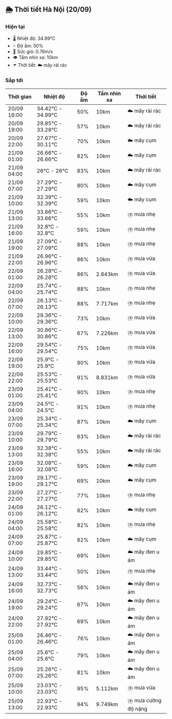 ## 🌦️ Thời tiết Hà Nội (20/09)

### Hiện tại

- 🌡️ Nhiệt độ: 34.99℃
- 💦 Độ ẩm: 50%
- 💨 Sức gió: 0.76m/s
- 👁️ Tầm nhìn xa: 10km
- ☂️ Thời tiết: ☁️ mây rải rác

### Sắp tới

| Thời gian | Nhiệt độ | Độ ẩm | Tầm nhìn xa | Thời tiết |
| --- | --- | --- | --- | --- |
| 20/09 16:00 | 34.42℃ - 34.99℃ | 50% | 10km | ☁️ mây rải rác |
| 20/09 19:00 | 29.85℃ - 33.28℃ | 57% | 10km | ☁️ mây rải rác |
| 20/09 22:00 | 27.67℃ - 30.11℃ | 70% | 10km | ☁️ mây cụm |
| 21/09 01:00 | 26.66℃ - 26.66℃ | 82% | 10km | ☁️ mây cụm |
| 21/09 04:00 | 26℃ - 26℃ | 83% | 10km | ☁️ mây rải rác |
| 21/09 07:00 | 27.29℃ - 27.29℃ | 80% | 10km | ☁️ mây cụm |
| 21/09 10:00 | 32.39℃ - 32.39℃ | 59% | 10km | ☁️ mây cụm |
| 21/09 13:00 | 33.66℃ - 33.66℃ | 55% | 10km | ⛈️ mưa nhẹ |
| 21/09 16:00 | 32.8℃ - 32.8℃ | 59% | 10km | ⛈️ mưa nhẹ |
| 21/09 19:00 | 27.09℃ - 27.09℃ | 88% | 10km | ⛈️ mưa nhẹ |
| 21/09 22:00 | 26.96℃ - 26.96℃ | 86% | 10km | ⛈️ mưa vừa |
| 22/09 01:00 | 26.28℃ - 26.28℃ | 86% | 2.843km | ⛈️ mưa vừa |
| 22/09 04:00 | 25.74℃ - 25.74℃ | 88% | 10km | ⛈️ mưa nhẹ |
| 22/09 07:00 | 26.13℃ - 26.13℃ | 88% | 7.717km | ⛈️ mưa nhẹ |
| 22/09 10:00 | 29.36℃ - 29.36℃ | 73% | 10km | ⛈️ mưa vừa |
| 22/09 13:00 | 30.86℃ - 30.86℃ | 67% | 7.226km | ⛈️ mưa vừa |
| 22/09 16:00 | 29.54℃ - 29.54℃ | 75% | 10km | ⛈️ mưa vừa |
| 22/09 19:00 | 25.9℃ - 25.9℃ | 90% | 10km | ⛈️ mưa vừa |
| 22/09 22:00 | 25.53℃ - 25.53℃ | 91% | 8.831km | ⛈️ mưa vừa |
| 23/09 01:00 | 25.41℃ - 25.41℃ | 90% | 10km | ⛈️ mưa nhẹ |
| 23/09 04:00 | 24.5℃ - 24.5℃ | 91% | 10km | ⛈️ mưa nhẹ |
| 23/09 07:00 | 25.34℃ - 25.34℃ | 87% | 10km | ☁️ mây cụm |
| 23/09 10:00 | 29.79℃ - 29.79℃ | 63% | 10km | ☁️ mây rải rác |
| 23/09 13:00 | 32.38℃ - 32.38℃ | 55% | 10km | ☁️ mây rải rác |
| 23/09 16:00 | 32.08℃ - 32.08℃ | 59% | 10km | ☁️ mây cụm |
| 23/09 19:00 | 29.17℃ - 29.17℃ | 69% | 10km | ☁️ mây cụm |
| 23/09 22:00 | 27.27℃ - 27.27℃ | 77% | 10km | ⛈️ mưa nhẹ |
| 24/09 01:00 | 26.12℃ - 26.12℃ | 82% | 10km | ☁️ mây cụm |
| 24/09 04:00 | 25.58℃ - 25.58℃ | 82% | 10km | ⛈️ mưa nhẹ |
| 24/09 07:00 | 25.87℃ - 25.87℃ | 82% | 10km | ☁️ mây cụm |
| 24/09 10:00 | 29.85℃ - 29.85℃ | 69% | 10km | ☁️ mây đen u ám |
| 24/09 13:00 | 33.44℃ - 33.44℃ | 50% | 10km | ⛈️ mưa nhẹ |
| 24/09 16:00 | 32.73℃ - 32.73℃ | 56% | 10km | ☁️ mây đen u ám |
| 24/09 19:00 | 29.24℃ - 29.24℃ | 67% | 10km | ☁️ mây đen u ám |
| 24/09 22:00 | 27.92℃ - 27.92℃ | 69% | 10km | ☁️ mây đen u ám |
| 25/09 01:00 | 26.46℃ - 26.46℃ | 76% | 10km | ☁️ mây đen u ám |
| 25/09 04:00 | 25.6℃ - 25.6℃ | 79% | 10km | ☁️ mây đen u ám |
| 25/09 07:00 | 25.26℃ - 25.26℃ | 81% | 10km | ☁️ mây đen u ám |
| 25/09 10:00 | 23.03℃ - 23.03℃ | 95% | 5.112km | ⛈️ mưa vừa |
| 25/09 13:00 | 22.93℃ - 22.93℃ | 94% | 9.749km | ⛈️ mưa cường độ nặng |
